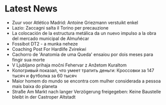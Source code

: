 # Latest News
-  Zuur voor Atlético Madrid: Antoine Griezmann verstuikt enkel
-  Lazio: Zaccagni salta il Torino per precauzione
-  La colocación de la estructura metálica da un nuevo impulso a la obra del mercado municipal de Almuñécar
-  Fossibot DT2 - a munka neheze
-  Coaching Post For Hardlife Zvirekwi
-  Cachorro de 'Anatomia de uma Queda' ensaiou por dois meses para fingir sua morte
-  V Ljubljano prihaja močni Fehervar z Anžetom Kuraltom
-  Кологривый показал, что умеет тратить деньги: Кроссовки за 147 тысяч и футболка за 60 тысяч
-  Maior homem do mundo se encontra com mulher considerada a pessoa mais baixa do planeta
-  Straße Am Markt nach langer Verzögerung freigegeben: Keine Baustelle bleibt in der Castroper Altstadt
